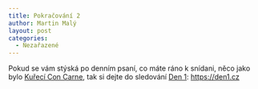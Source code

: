 ```yaml
---
title: Pokračování 2
author: Martin Malý
layout: post
categories:
  - Nezařazené
---
```


Pokud se vám stýská po denním psaní, co máte ráno k snídani, něco jako bylo [Kuřecí Con Carne](https://kcc.misantrop.eu), tak si dejte do sledování [Den 1](https://den1.cz): <https://den1.cz>